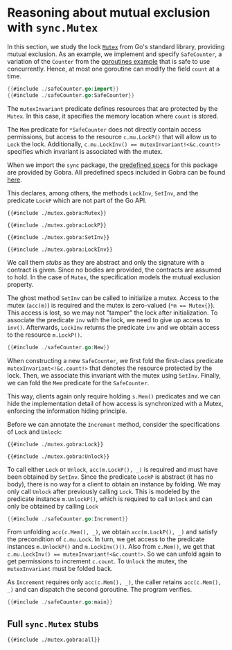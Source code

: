 # Reasoning about mutual exclusion with `sync.Mutex`

In this section, we study the lock [`Mutex`](https://pkg.go.dev/sync#Mutex) from Go's standard library, providing mutual exclusion.
As an example, we implement and specify `SafeCounter`, a variation of the `Counter` from the [goroutines example](./goroutine.md) that is safe to use concurrently.
Hence, at most one goroutine can modify the field `count` at a time.
``` go
{{#include ./safeCounter.go:import}}
{{#include ./safeCounter.go:SafeCounter}}
```

The `mutexInvariant` predicate defines resources that are protected by the `Mutex`.
In this case, it specifies the memory location where `count` is stored.

The `Mem` predicate for `*SafeCounter` does not directly contain access permissions, 
but access to the resource `c.mu.LockP()` that will allow us to `Lock` the lock.
Additionally, `c.mu.LockInv() == mutexInvariant!<&c.count!>` specifies which invariant is associated with the mutex.
<!-- first-class predicate comparison -->

When we import the `sync` package, the 
[predefined specs](https://github.com/viperproject/gobra/blob/master/src/main/resources/stubs/sync/) for this package are provided by Gobra.
All predefined specs included in Gobra can be found [here](https://github.com/viperproject/gobra/tree/master/src/main/resources/stubs).

<!-- Alternatively  you can produce the stubs folder in the current working directory by running Gobra with the `--debug` flag. -->
<!-- Note that stubs are included only for a subset of the Go standard library. -->
<!-- You may have to provide your own -->
<!-- with the option `-I` the provided stubs can be overridden -->



This declares, among others, the methods `LockInv`, `SetInv`, and the predicate `LockP` which are not part of the Go API.
``` gobra
{{#include ./mutex.gobra:Mutex}}

{{#include ./mutex.gobra:LockP}}

{{#include ./mutex.gobra:SetInv}}

{{#include ./mutex.gobra:LockInv}}
```
We call them _stubs_ as they are abstract and only the signature with a contract is given.
Since no bodies are provided, the contracts are assumed to hold.
In the case of `Mutex`, the specification models the mutual exclusion property.

The ghost method `SetInv` can be called to initialize a mutex.
Access to the mutex (`acc(m)`) is required and the mutex is zero-valued (`*m == Mutex{}`).
This access is lost, so we may not "tamper" the lock after initialization.
To associate the predicate `inv` with the lock, we need to give up access to `inv()`.
Afterwards, `LockInv` returns the predicate `inv` and we obtain access to the resource `m.LockP()`.
``` go
{{#include ./safeCounter.go:New}}
```
When constructing a new `SafeCounter`,
we first fold the first-class predicate `mutexInvariant<!&c.count!>` that denotes the resource protected by the lock.
Then, we associate this invariant with the mutex using `SetInv`.
Finally, we can fold the `Mem` predicate for the `SafeCounter`.

This way, clients again only require holding `s.Mem()` predicates and we can hide the implementation detail of how access is synchronized with a Mutex, enforcing the information hiding principle.

Before we can annotate the `Increment` method, consider the specifications of `Lock` and `Unlock`:
``` gobra
{{#include ./mutex.gobra:Lock}}

{{#include ./mutex.gobra:Unlock}}
```
To call either `Lock` or `Unlock`, `acc(m.LockP(), _)` is required and must have been obtained by `SetInv`.
Since the predicate `LockP` is abstract (it has no body), there is no way for a client to obtain an instance by folding.
We may only call `Unlock` after previously calling `Lock`.
This is modeled by the predicate instance `m.UnlockP()`, which is required to call `Unlock` and can only be obtained by calling `Lock`
``` go
{{#include ./safeCounter.go:Increment}}
```
From unfolding `acc(c.Mem(), _)`, we obtain `acc(m.LockP(), _)` and satisfy the precondition of `c.mu.Lock`.
In turn, we get access to the predicate instances `m.UnlockP()` and `m.LockInv()()`.
Also from `c.Mem()`, we get that `c.mu.LockInv() == mutexInvariant!<&c.count!>`.
So we can unfold again to get permissions to increment `c.count`.
To `Unlock` the mutex, the `mutexInvariant` must be folded back.


As `Increment` requires only `acc(c.Mem(), _)`, the caller retains `acc(c.Mem(), _)` and can dispatch the second goroutine.
The program verifies.
``` go
{{#include ./safeCounter.go:main}}
```


<!-- - TODO double Lock: quiz? -->
<!-- - TODO unlock without Lock: quiz? -->
<!-- - (TODO termination limitation, Lock has no decreases, may never call Unlock) -->

<!-- ## Full example -->
<!-- ``` go -->
<!-- {{#include ./safeCounter.go:all}} -->
<!-- ``` -->

## Full `sync.Mutex` stubs
``` gobra
{{#include ./mutex.gobra:all}}
```
